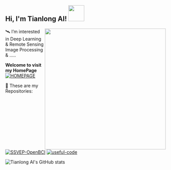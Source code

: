 <h2> Hi, I'm Tianlong AI! <img src="https://media.giphy.com/media/mGcNjsfWAjY5AEZNw6/giphy.gif" width="50"></h2>
<img align='right' src="https://media.giphy.com/media/Jz7eUZut4DSl04bz2q/giphy.gif" width="380">

🛰  I’m interested in Deep Learning & Remote Sensing Image Processing & .....  

**Welcome to visit my HomePage** [![HOMEPAGE](https://img.shields.io/github/followers/AI-Tianlong?label=HomePage&style=social)](ai-tianlong.github.io)

🚀  These are my Repositories:


[![SSVEP-OpenBCI](https://img.shields.io/badge/SSVEP--OpenBCI-%F0%9F%A7%A0-brightgreen)](https://github.com/AI-Tianlong/SSVEP-BCI-OpenBCI)
[![useful-code](https://img.shields.io/badge/Useful--Tools-%F0%9F%92%BB-9cf)](https://github.com/AI-Tianlong/Useful-Tools)


![Tianlong AI's GitHub stats](https://github-readme-stats.vercel.app/api?username=AI-Tianlong)



